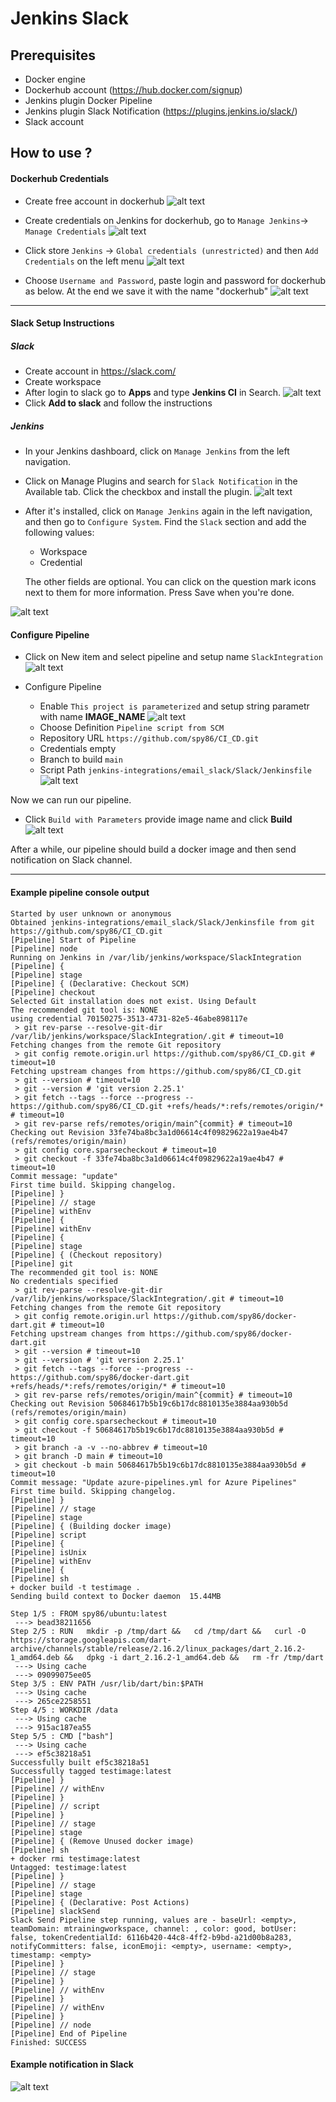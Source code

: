 # Jenkins Slack

## Prerequisites
* Docker engine
* Dockerhub account (https://hub.docker.com/signup)
* Jenkins plugin Docker Pipeline
* Jenkins plugin Slack Notification (https://plugins.jenkins.io/slack/)
* Slack account

## How to use ?

#### Dockerhub Credentials
* Create free account in dockerhub
![alt text](https://github.com/spy86/CI_CD/blob/gh-pages/images/dockerhub.png?raw=true)

* Create credentials on Jenkins for dockerhub, go to `Manage Jenkins`-> `Manage Credentials`
![alt text](https://github.com/spy86/CI_CD/blob/gh-pages/images/Jenkins1.png?raw=true)

* Click store `Jenkins` -> `Global credentials (unrestricted)` and then `Add Credentials` on the left menu
![alt text](https://github.com/spy86/CI_CD/blob/gh-pages/images/Jenkins2.png?raw=true)

* Choose `Username and Password`, paste login and password for dockerhub as below. At the end we save it with the name "dockerhub"
![alt text](https://github.com/spy86/CI_CD/blob/gh-pages/images/Jenkins3.png?raw=true)

---
#### Slack Setup Instructions

##### Slack
* Create account in https://slack.com/
* Create workspace 
* After login to slack go to **Apps** and type **Jenkins CI** in Search.
![alt text](https://github.com/spy86/CI_CD/blob/gh-pages/images/Jenkins18.png?raw=true)
* Click **Add to slack** and follow the instructions

##### Jenkins
* In your Jenkins dashboard, click on `Manage Jenkins` from the left navigation.
* Click on Manage Plugins and search for `Slack Notification` in the Available tab. Click the checkbox and install the plugin.
![alt text](https://github.com/spy86/CI_CD/blob/gh-pages/images/Jenkins16.png?raw=true)
* After it's installed, click on `Manage Jenkins` again in the left navigation, and then go to `Configure System`. Find the `Slack` section and add the following values:
  * Workspace
  * Credential  

  The other fields are optional. You can click on the question mark icons next to them for more information. Press Save when you're done.

![alt text](https://github.com/spy86/CI_CD/blob/gh-pages/images/Jenkins17.png?raw=true)

#### Configure Pipeline
* Click on New item and select pipeline and setup name `SlackIntegration`
![alt text](https://github.com/spy86/CI_CD/blob/gh-pages/images/Jenkins19.png?raw=true)

* Configure Pipeline
  * Enable `This project is parameterized` and setup string parametr with name **IMAGE_NAME**
![alt text](https://github.com/spy86/CI_CD/blob/gh-pages/images/Jenkins20.png?raw=true)
  * Choose Definition `Pipeline script from SCM`
  * Repository URL `https://github.com/spy86/CI_CD.git`
  * Credentials empty
  * Branch to build `main`
  * Script Path `jenkins-integrations/email_slack/Slack/Jenkinsfile`
![alt text](https://github.com/spy86/CI_CD/blob/gh-pages/images/Jenkins21.png?raw=true)


Now we can run our pipeline. 

* Click `Build with Parameters` provide image name and click **Build**
![alt text](https://github.com/spy86/CI_CD/blob/gh-pages/images/Jenkins22.png?raw=true)

After a while, our pipeline should build a docker image and then send notification on Slack channel.

---
#### Example pipeline console output

```
Started by user unknown or anonymous
Obtained jenkins-integrations/email_slack/Slack/Jenkinsfile from git https://github.com/spy86/CI_CD.git
[Pipeline] Start of Pipeline
[Pipeline] node
Running on Jenkins in /var/lib/jenkins/workspace/SlackIntegration
[Pipeline] {
[Pipeline] stage
[Pipeline] { (Declarative: Checkout SCM)
[Pipeline] checkout
Selected Git installation does not exist. Using Default
The recommended git tool is: NONE
using credential 70150275-3513-4731-82e5-46abe898117e
 > git rev-parse --resolve-git-dir /var/lib/jenkins/workspace/SlackIntegration/.git # timeout=10
Fetching changes from the remote Git repository
 > git config remote.origin.url https://github.com/spy86/CI_CD.git # timeout=10
Fetching upstream changes from https://github.com/spy86/CI_CD.git
 > git --version # timeout=10
 > git --version # 'git version 2.25.1' 
 > git fetch --tags --force --progress -- https://github.com/spy86/CI_CD.git +refs/heads/*:refs/remotes/origin/* # timeout=10
 > git rev-parse refs/remotes/origin/main^{commit} # timeout=10
Checking out Revision 33fe74ba8bc3a1d06614c4f09829622a19ae4b47 (refs/remotes/origin/main)
 > git config core.sparsecheckout # timeout=10
 > git checkout -f 33fe74ba8bc3a1d06614c4f09829622a19ae4b47 # timeout=10
Commit message: "update"
First time build. Skipping changelog.
[Pipeline] }
[Pipeline] // stage
[Pipeline] withEnv
[Pipeline] {
[Pipeline] withEnv
[Pipeline] {
[Pipeline] stage
[Pipeline] { (Checkout repository)
[Pipeline] git
The recommended git tool is: NONE
No credentials specified
 > git rev-parse --resolve-git-dir /var/lib/jenkins/workspace/SlackIntegration/.git # timeout=10
Fetching changes from the remote Git repository
 > git config remote.origin.url https://github.com/spy86/docker-dart.git # timeout=10
Fetching upstream changes from https://github.com/spy86/docker-dart.git
 > git --version # timeout=10
 > git --version # 'git version 2.25.1'
 > git fetch --tags --force --progress -- https://github.com/spy86/docker-dart.git +refs/heads/*:refs/remotes/origin/* # timeout=10
 > git rev-parse refs/remotes/origin/main^{commit} # timeout=10
Checking out Revision 50684617b5b19c6b17dc8810135e3884aa930b5d (refs/remotes/origin/main)
 > git config core.sparsecheckout # timeout=10
 > git checkout -f 50684617b5b19c6b17dc8810135e3884aa930b5d # timeout=10
 > git branch -a -v --no-abbrev # timeout=10
 > git branch -D main # timeout=10
 > git checkout -b main 50684617b5b19c6b17dc8810135e3884aa930b5d # timeout=10
Commit message: "Update azure-pipelines.yml for Azure Pipelines"
First time build. Skipping changelog.
[Pipeline] }
[Pipeline] // stage
[Pipeline] stage
[Pipeline] { (Building docker image)
[Pipeline] script
[Pipeline] {
[Pipeline] isUnix
[Pipeline] withEnv
[Pipeline] {
[Pipeline] sh
+ docker build -t testimage .
Sending build context to Docker daemon  15.44MB

Step 1/5 : FROM spy86/ubuntu:latest
 ---> bead38211656
Step 2/5 : RUN   mkdir -p /tmp/dart &&   cd /tmp/dart &&   curl -O https://storage.googleapis.com/dart-archive/channels/stable/release/2.16.2/linux_packages/dart_2.16.2-1_amd64.deb &&   dpkg -i dart_2.16.2-1_amd64.deb &&   rm -fr /tmp/dart
 ---> Using cache
 ---> 09099075ee05
Step 3/5 : ENV PATH /usr/lib/dart/bin:$PATH
 ---> Using cache
 ---> 265ce2258551
Step 4/5 : WORKDIR /data
 ---> Using cache
 ---> 915ac187ea55
Step 5/5 : CMD ["bash"]
 ---> Using cache
 ---> ef5c38218a51
Successfully built ef5c38218a51
Successfully tagged testimage:latest
[Pipeline] }
[Pipeline] // withEnv
[Pipeline] }
[Pipeline] // script
[Pipeline] }
[Pipeline] // stage
[Pipeline] stage
[Pipeline] { (Remove Unused docker image)
[Pipeline] sh
+ docker rmi testimage:latest
Untagged: testimage:latest
[Pipeline] }
[Pipeline] // stage
[Pipeline] stage
[Pipeline] { (Declarative: Post Actions)
[Pipeline] slackSend
Slack Send Pipeline step running, values are - baseUrl: <empty>, teamDomain: mtrainingworkspace, channel: , color: good, botUser: false, tokenCredentialId: 6116b420-44c8-4ff2-b9bd-a21d00b8a283, notifyCommitters: false, iconEmoji: <empty>, username: <empty>, timestamp: <empty>
[Pipeline] }
[Pipeline] // stage
[Pipeline] }
[Pipeline] // withEnv
[Pipeline] }
[Pipeline] // withEnv
[Pipeline] }
[Pipeline] // node
[Pipeline] End of Pipeline
Finished: SUCCESS
```
#### Example notification in Slack

![alt text](https://github.com/spy86/CI_CD/blob/gh-pages/images/Jenkins23.png?raw=true)